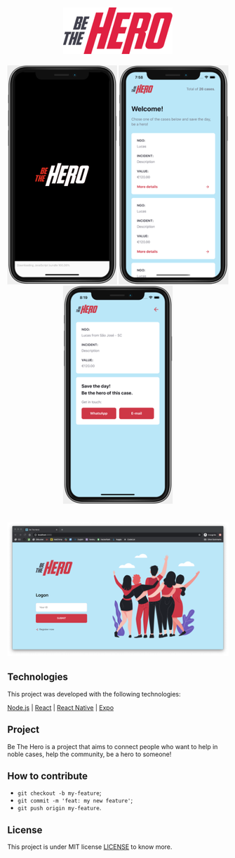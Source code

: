 <h1 align="center">
    <img alt="BeTheHero" src="https://github.com/LucasReinaldo/be-the-hero-omnistack/blob/master/mobile/src/assets/logo%403x.png" width="250px">
</h1>
<p align="center">
    <img alt="WaDev" title="#screen1" src="https://github.com/LucasReinaldo/be-the-hero-omnistack/blob/master/client/public/be-the-hero.png" width="250px">
    <img alt="#screen2" title="#screen2" src="https://github.com/LucasReinaldo/be-the-hero-omnistack/blob/master/client/public/screen1.png" width="250px">
    <img alt="#screen2" title="#screen3" src="https://github.com/LucasReinaldo/be-the-hero-omnistack/blob/master/client/public/screen2.png" width="250px">
</p>
<h1 align="center">
    <img alt="BeTheHeroHome" src="https://github.com/LucasReinaldo/be-the-hero-omnistack/blob/master/client/public/home.png" width="1040px">
</h1>

## Technologies

This project was developed with the following technologies: 

[Node.js](https://nodejs.org/en/) | [React](https://reactjs.org) | [React Native](https://facebook.github.io/react-native/) | [Expo](https://expo.io/)

## Project

Be The Hero is a project that aims to connect people who want to help in noble cases, help the community, be a hero to someone!

## How to contribute

- `git checkout -b my-feature`;
- `git commit -m 'feat: my new feature'`;
- `git push origin my-feature`.

## License

This project is under MIT license [LICENSE](LICENSE.md) to know more.
